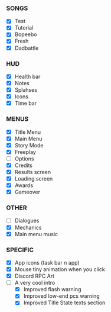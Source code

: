 ### SONGS

- [x] Test
- [x] Tutorial
- [x] Bopeebo
- [x] Fresh
- [x] Dadbattle

### HUD

- [x] Health bar
- [x] Notes
- [x] Splahses
- [x] Icons
- [x] Time bar

### MENUS

- [x] Title Menu
- [x] Main Menu
- [x] Story Mode
- [x] Freeplay
- [ ] Options
- [x] Credits
- [x] Results screen
- [x] Loading screen
- [x] Awards
- [x] Gameover

### OTHER

- [ ] Dialogues
- [x] Mechanics
- [x] Main menu music

### SPECIFIC

- [x] App icons (task bar n app)
- [x] Mouse tiny animation when you click
- [x] Discord RPC Art
- [ ] A very cool intro
    - [x] Improved flash warning
    - [x] Improved low-end pcs warning
    - [x] Improved Title State texts section